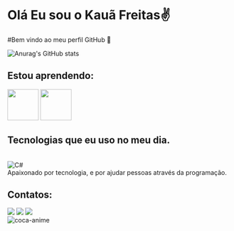 # Olá Eu sou o Kauã Freitas✌️
#Bem vindo ao meu perfil GitHub 👋

![Anurag's GitHub stats](https://github-readme-stats.vercel.app/api?username=kaaunty&show_icons=true&theme=tokyonight)

## Estou aprendendo:

<img src="https://cdn.jsdelivr.net/gh/devicons/devicon/icons/csharp/csharp-original.svg" width="70" height="70"/> <img src="https://cdn.jsdelivr.net/gh/devicons/devicon/icons/git/git-original-wordmark.svg" width="70" height="70"/>         

## Tecnologias que eu uso no meu dia.

<div style= "display:inline_block"><br/> 
 <img align="center "alt="C#" src="https://img.shields.io/badge/C%23-239120?style=for-the-badge&logo=c-sharp&logoColor=white"> 
</div>
Apaixonado por tecnologia, e por ajudar pessoas através da programação.

## Contatos:
<div>
<a href="https://www.instagram.com/kaauafreitas/" target="_blank"><img loading="lazy" src="https://img.shields.io/badge/-Instagram-%23E4405F?style=for-the-badge&logo=instagram&logoColor=white" target="_blank"></a>
<a href = "mailto:contato@seu-usuário-aqui"><img loading="lazy" src="https://img.shields.io/badge/Gmail-D14836?style=for-the-badge&logo=gmail&logoColor=white" target="_blank"></a>
<a href="https://www.linkedin.com/in/kauã-freitass" target="_blank"><img loading="lazy" src="https://img.shields.io/badge/-LinkedIn-%230077B5?style=for-the-badge&logo=linkedin&logoColor=white" target="_blank"></a>   
</div>

<img align="center" alt="coca-anime"  src="https://cdn.discordapp.com/attachments/556725933201948675/1033576515457273877/e811c1f38c07106b6ca9a4492cd6d32a.gif">
